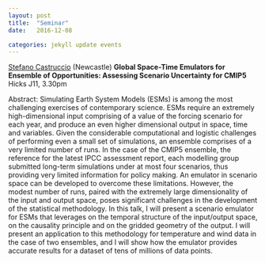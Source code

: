 ```yaml
---
layout: post
title:  "Seminar"
date:   2016-12-08

categories: jekyll update events
---
```


[Stefano Castruccio](http://www.mas.ncl.ac.uk/~nsc141/) (Newcastle)
**Global Space-Time Emulators for Ensemble of Opportunities: Assessing Scenario Uncertainty for CMIP5**
Hicks J11, 3.30pm

Abstract:
Simulating Earth System Models (ESMs) is among the most challenging exercises of contemporary science. ESMs require an extremely high-dimensional input comprising of a value of the forcing scenario for each year, and produce an even higher dimensional output in space, time and variables. Given the considerable computational and logistic challenges of performing even a small set of simulations, an ensemble comprises of a very limited number of runs. In the case of the CMIP5 ensemble, the reference for the latest IPCC assessment report, each modelling group submitted long-term simulations under at most four scenarios, thus providing very limited information for policy making. An emulator in scenario space can be developed to overcome these limitations. However, the modest number of runs, paired with the extremely large dimensionality of the input and output space, poses significant challenges in the development of the statistical methodology. In this talk, I will present a scenario emulator for ESMs that leverages on the temporal structure of the input/output space, on the causality principle and on the gridded geometry of the output. I will present an application to this methodology for temperature and wind data in the case of two ensembles, and I will show how the emulator provides accurate results for a dataset of tens of millions of data points.